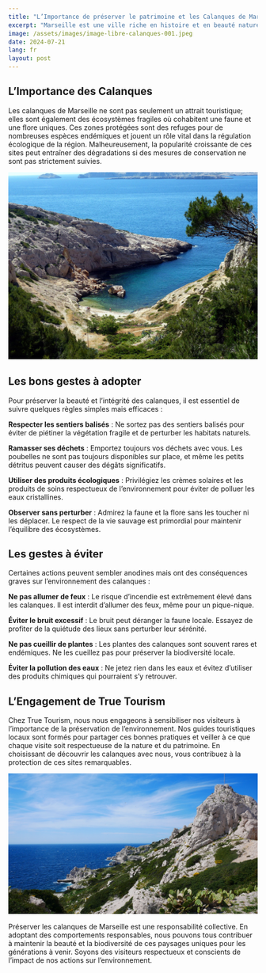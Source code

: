 ```yaml
---
title: "L’Importance de préserver le patrimoine et les Calanques de Marseille"
excerpt: "Marseille est une ville riche en histoire et en beauté naturelle, et parmi ses trésors les plus précieux se trouvent les calanques. Ces formations rocheuses spectaculaires, s’étendant le long de la côte méditerranéenne, et nous offrent des paysages époustouflants. Les calanques abritent une biodiversité exceptionnelle, et préserver ce patrimoine naturel est crucial pour les générations futures, et cela commence par adopter des comportements respectueux de l’environnement."
image: /assets/images/image-libre-calanques-001.jpeg
date: 2024-07-21 
lang: fr
layout: post
---
```


## L’Importance des Calanques
Les calanques de Marseille ne sont pas seulement un attrait touristique; elles sont également des écosystèmes fragiles où cohabitent une faune et une flore uniques. Ces zones protégées sont des refuges pour de nombreuses espèces endémiques et jouent un rôle vital dans la régulation écologique de la région. Malheureusement, la popularité croissante de ces sites peut entraîner des dégradations si des mesures de conservation ne sont pas strictement suivies. 

![Calanques](/assets/images/image-libre-calanques-002.jpeg)

## Les bons gestes à adopter
Pour préserver la beauté et l’intégrité des calanques, il est essentiel de suivre quelques règles simples mais efficaces :

**Respecter les sentiers balisés** : Ne sortez pas des sentiers balisés pour éviter de piétiner la végétation fragile et de perturber les habitats naturels.

**Ramasser ses déchets** : Emportez toujours vos déchets avec vous. Les poubelles ne sont pas toujours disponibles sur place, et même les petits détritus peuvent causer des dégâts significatifs.

**Utiliser des produits écologiques** : Privilégiez les crèmes solaires et les produits de soins respectueux de l’environnement pour éviter de polluer les eaux cristallines.

**Observer sans perturber** : Admirez la faune et la flore sans les toucher ni les déplacer. Le respect de la vie sauvage est primordial pour maintenir l’équilibre des écosystèmes.

## Les gestes à éviter
Certaines actions peuvent sembler anodines mais ont des conséquences graves sur l’environnement des calanques :

**Ne pas allumer de feux** : Le risque d’incendie est extrêmement élevé dans les calanques. Il est interdit d’allumer des feux, même pour un pique-nique.

**Éviter le bruit excessif** : Le bruit peut déranger la faune locale. Essayez de profiter de la quiétude des lieux sans perturber leur sérénité.

**Ne pas cueillir de plantes** : Les plantes des calanques sont souvent rares et endémiques. Ne les cueillez pas pour préserver la biodiversité locale.

**Éviter la pollution des eaux** : Ne jetez rien dans les eaux et évitez d’utiliser des produits chimiques qui pourraient s’y retrouver.

## L’Engagement de True Tourism

Chez True Tourism, nous nous engageons à sensibiliser nos visiteurs à l’importance de la préservation de l’environnement. Nos guides touristiques locaux sont formés pour partager ces bonnes pratiques et veiller à ce que chaque visite soit respectueuse de la nature et du patrimoine. En choisissant de découvrir les calanques avec nous, vous contribuez à la protection de ces sites remarquables.

![Calanques](/assets/images/image-libre-calanques-003.jpeg)

Préserver les calanques de Marseille est une responsabilité collective. En adoptant des comportements responsables, nous pouvons tous contribuer à maintenir la beauté et la biodiversité de ces paysages uniques pour les générations à venir. Soyons des visiteurs respectueux et conscients de l’impact de nos actions sur l’environnement.

